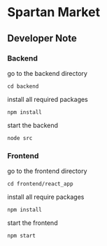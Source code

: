 # Spartan Market

## Developer Note

### Backend

go to the backend directory

    cd backend

install all required packages

    npm install

start the backend

    node src

### Frontend

go to the frontend directory

    cd frontend/react_app

install all require packages

    npm install

start the frontend

    npm start
